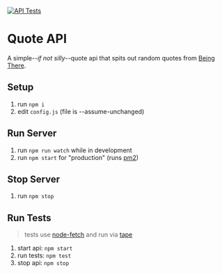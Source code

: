 [![API Tests](https://github.com/qualityshepherd/quote-api/actions/workflows/api.yaml/badge.svg)](https://github.com/qualityshepherd/quote-api/actions/workflows/api.yaml)

# Quote API

A simple--_if not silly_--quote api that spits out random quotes from [Being There](https://www.imdb.com/title/tt0078841/).

## Setup
1. run `npm i`
1. edit `config.js` (file is --assume-unchanged)

## Run Server
1. run `npm run watch` while in development
1. run `npm start` for "production" (runs [pm2](https://github.com/Unitech/pm2))

## Stop Server
1. run `npm stop`

## Run Tests
> tests use [node-fetch](https://github.com/node-fetch/node-fetch) and run via [tape](https://github.com/ljharb/tape)
1. start api: `npm start`
1. run tests: `npm test`
1. stop api: `npm stop`

